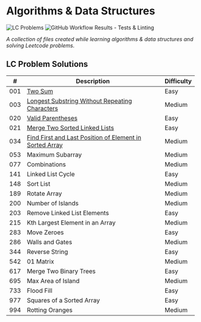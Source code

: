 # Algorithms & Data Structures

![LC Problems](https://img.shields.io/badge/LC%20Problems-22-blue) ![GitHub Workflow Results - Tests & Linting](https://github.com/andrewt110216/algorithms-and-data-structures/actions/workflows/run_tests_linting.yml/badge.svg)

<em>A collection of files created while learning algorithms & data structures and solving Leetcode problems.</em>

## LC Problem Solutions

|  #  | Description | Difficulty |
| --- | --- | --- |
| 001 | [Two Sum](https://github.com/andrewt110216/algorithms-and-data-structures/blob/main/leetcode/p001_solution.py) | Easy |
| 003 | [Longest Substring Without Repeating Characters](https://github.com/andrewt110216/algorithms-and-data-structures/blob/main/leetcode/p003_solution.py) | Medium |
| 020 | [Valid Parentheses](https://github.com/andrewt110216/algorithms-and-data-structures/blob/main/leetcode/p020_solution.py) | Easy |
| 021 | [Merge Two Sorted Linked Lists](https://github.com/andrewt110216/algorithms-and-data-structures/blob/main/leetcode/p021_solution.py) | Easy |
| 034 | [Find First and Last Position of Element in Sorted Array](https://github.com/andrewt110216/algorithms-and-data-structures/blob/main/leetcode/p034_solution.py) | Medium |
| 053 | Maximum Subarray | Medium |
| 077 | Combinations | Medium |
| 141 | Linked List Cycle | Easy |
| 148 | Sort List | Medium |
| 189 | Rotate Array | Medium |
| 200 | Number of Islands | Medium |
| 203 | Remove Linked List Elements | Easy |
| 215 | Kth Largest Element in an Array | Medium |
| 283 | Move Zeroes | Easy |
| 286 | Walls and Gates | Medium |
| 344 | Reverse String | Easy |
| 542 | 01 Matrix | Medium |
| 617 | Merge Two Binary Trees | Easy |
| 695 | Max Area of Island | Medium |
| 733 | Flood Fill | Easy |
| 977 | Squares of a Sorted Array | Easy |
| 994 | Rotting Oranges | Medium |

